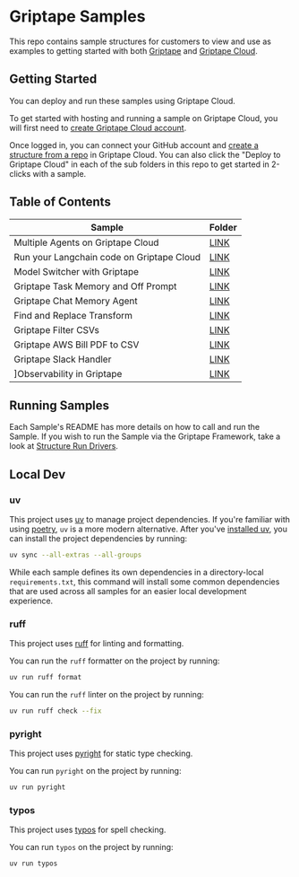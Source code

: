 # Griptape Samples

This repo contains sample structures for customers to view and use as examples to getting started with both [Griptape](https://github.com/griptape-ai/griptape) and [Griptape Cloud](https://cloud.griptape.ai/).

## Getting Started

You can deploy and run these samples using Griptape Cloud.

To get started with hosting and running a sample on Griptape Cloud, you will first need to [create Griptape Cloud account](https://auth.cloud.griptape.ai/u/login).

Once logged in, you can connect your GitHub account and [create a structure from a repo](https://cloud.griptape.ai/structures) in Griptape Cloud. You can also click the "Deploy to Griptape Cloud" in each of the sub folders in this repo to get started in 2-clicks with a sample.

## Table of Contents

| Sample | Folder |
| -------- | ------- |
| Multiple Agents on Griptape Cloud | [LINK](https://github.com/griptape-ai/griptape-sample-structures/tree/main/griptape_multi_agent_workflows) |
| Run your Langchain code on Griptape Cloud | [LINK](https://github.com/griptape-ai/griptape-sample-structures/tree/main/langchain_calculator) |
| Model Switcher with Griptape | [LINK](https://github.com/griptape-ai/griptape-sample-structures/tree/main/griptape_model_switcher) |
| Griptape Task Memory and Off Prompt | [LINK](https://github.com/griptape-ai/griptape-sample-structures/tree/main/griptape_off_prompt) |
| Griptape Chat Memory Agent | [LINK](https://github.com/griptape-ai/griptape-sample-structures/tree/main/griptape_chat_memory_agent) |
| Find and Replace Transform | [LINK](https://github.com/griptape-ai/griptape-sample-structures/tree/main/griptape_find_replace_transform) |
| Griptape Filter CSVs | [LINK](https://github.com/griptape-ai/griptape-sample-structures/tree/main/griptape_csv_filter) |
| Griptape AWS Bill PDF to CSV | [LINK](https://github.com/griptape-ai/griptape-sample-structures/tree/main/griptape_aws_bill_pdf_to_csv) |
| Griptape Slack Handler | [LINK](https://github.com/griptape-ai/griptape-sample-structures/tree/main/griptape_slack_handler) |
| ]Observability in Griptape | [LINK](https://github.com/griptape-ai/griptape-sample-structures/tree/main/griptape_observability) |


## Running Samples

Each Sample's README has more details on how to call and run the Sample. If you wish to run the Sample via the Griptape Framework, take a look at [Structure Run Drivers](https://docs.griptape.ai/stable/griptape-framework/drivers/structure-run-drivers/).

## Local Dev

### uv

This project uses [uv](https://docs.astral.sh/uv/) to manage project dependencies.
If you're familiar with using [poetry](https://python-poetry.org/), `uv` is a more modern alternative.
After you've [installed uv](https://docs.astral.sh/uv/getting-started/installation/), you can install the project dependencies by running:

```bash
uv sync --all-extras --all-groups
```

While each sample defines its own dependencies in a directory-local `requirements.txt`, this command will install some common dependencies that are used across all samples for an easier local development experience.

### ruff

This project uses [ruff](https://docs.astral.sh/ruff/) for linting and formatting.

You can run the `ruff` formatter on the project by running:

```bash
uv run ruff format
```

You can run the `ruff` linter on the project by running:

```bash
uv run ruff check --fix
```

### pyright

This project uses [pyright](https://github.com/microsoft/pyright) for static type checking.

You can run `pyright` on the project by running:

```bash
uv run pyright
```


### typos

This project uses [typos](https://github.com/crate-ci/typos) for spell checking.

You can run `typos` on the project by running:

```bash
uv run typos
```
